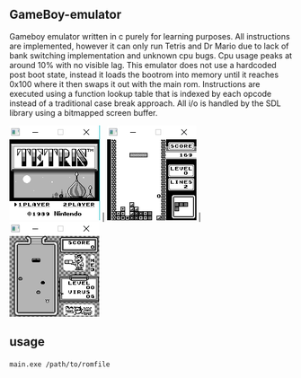## GameBoy-emulator
Gameboy emulator written in c purely for learning purposes. All instructions are implemented, however it can only run Tetris and Dr Mario due to lack of bank switching implementation and unknown cpu bugs. Cpu usage peaks at around 10% with no visible lag. This emulator does not use a hardcoded post boot state, instead it loads the bootrom into memory until it reaches 0x100 where it then swaps it out with the main rom. Instructions are executed using a function lookup table that is indexed by each opcode instead of a traditional case break approach. All i/o is handled by the SDL library using a bitmapped screen buffer.

![](Images/1.png)  |  ![](Images/2.png) | ![](Images/3.png)

## usage
```main.exe /path/to/romfile```




